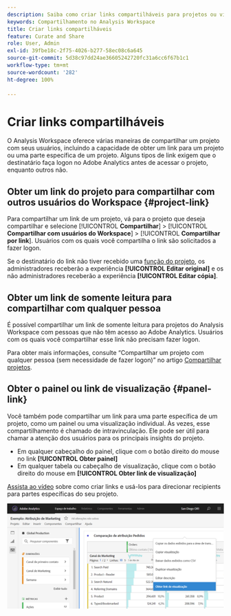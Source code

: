 ```yaml
---
description: Saiba como criar links compartilháveis para projetos ou visualizações
keywords: Compartilhamento no Analysis Workspace
title: Criar links compartilháveis
feature: Curate and Share
role: User, Admin
exl-id: 39fbe18c-2f75-4026-b277-58ec08c6a645
source-git-commit: 5d38c97dd24ae36605242720fc31a6cc6f67b1c1
workflow-type: tm+mt
source-wordcount: '282'
ht-degree: 100%

---
```


# Criar links compartilháveis

O Analysis Workspace oferece várias maneiras de compartilhar um projeto com seus usuários, incluindo a capacidade de obter um link para um projeto ou uma parte específica de um projeto. Alguns tipos de link exigem que o destinatário faça logon no Adobe Analytics antes de acessar o projeto, enquanto outros não.

## Obter um link do projeto para compartilhar com outros usuários do Workspace {#project-link}

Para compartilhar um link de um projeto, vá para o projeto que deseja compartilhar e selecione [!UICONTROL **Compartilhar**] > [!UICONTROL **Compartilhar com usuários do Workspace**] > [!UICONTROL **Compartilhar por link**]. Usuários com os quais você compartilha o link são solicitados a fazer logon.

Se o destinatário do link não tiver recebido uma [função do projeto](https://experienceleague.adobe.com/docs/analytics/analyze/analysis-workspace/curate-share/share-projects.html?lang=pt-BR), os administradores receberão a experiência **[!UICONTROL Editar original]** e os não administradores receberão a experiência **[!UICONTROL Editar cópia]**.

## Obter um link de somente leitura para compartilhar com qualquer pessoa

É possível compartilhar um link de somente leitura para projetos do Analysis Workspace com pessoas que não têm acesso ao Adobe Analytics. Usuários com os quais você compartilhar esse link não precisam fazer logon.

Para obter mais informações, consulte “Compartilhar um projeto com qualquer pessoa (sem necessidade de fazer logon)” no artigo [Compartilhar projetos](/help/analyze/analysis-workspace/curate-share/share-projects.md).

## Obter o painel ou link de visualização {#panel-link}

Você também pode compartilhar um link para uma parte específica de um projeto, como um painel ou uma visualização individual. Às vezes, esse compartilhamento é chamado de intravinculação. Ele pode ser útil para chamar a atenção dos usuários para os principais insights do projeto.

* Em qualquer cabeçalho do painel, clique com o botão direito do mouse no link **[!UICONTROL Obter painel]**
* Em qualquer tabela ou cabeçalho de visualização, clique com o botão direito do mouse em **[!UICONTROL Obter link de visualização]**

[Assista ao vídeo](https://experienceleague.adobe.com/docs/analytics-learn/tutorials/analysis-workspace/visualizations/intra-linking-in-analysis-workspace.html?lang=pt-BR) sobre como criar links e usá-los para direcionar recipients para partes específicas do seu projeto.

![](assets/get-viz-link.png)

